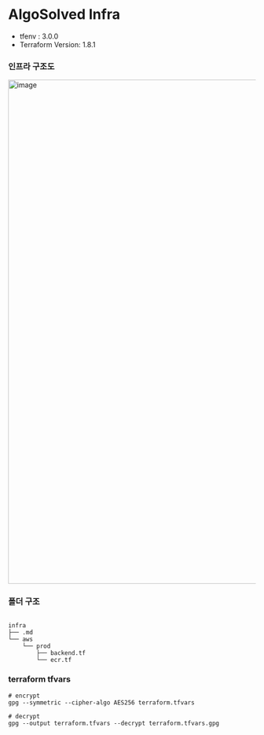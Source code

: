 # AlgoSolved Infra

- tfenv : 3.0.0
- Terraform Version: 1.8.1

### 인프라 구조도

<img width="1026" alt="image" src="https://github.com/AlgoSolved/AlgoSolved/assets/57058726/697c114e-b820-409a-a50e-033438ac1d18">

### 폴더 구조

```

infra
├── .md
└── aws
    └── prod
        ├── backend.tf
        └── ecr.tf

```

### terraform tfvars

```
# encrypt
gpg --symmetric --cipher-algo AES256 terraform.tfvars

```

```
# decrypt
gpg --output terraform.tfvars --decrypt terraform.tfvars.gpg

```
